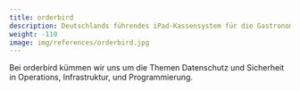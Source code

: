 ```yaml
---
title: orderbird
description: Deutschlands führendes iPad-Kassensystem für die Gastronomie
weight: -110
image: img/references/orderbird.jpg
---
```

Bei orderbird kümmen wir uns um die Themen Datenschutz und Sicherheit in
Operations, Infrastruktur, und Programmierung.
